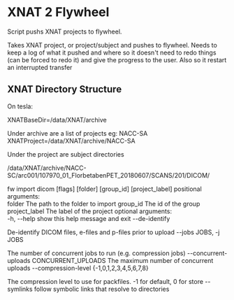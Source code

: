 # XNAT 2 Flywheel

Script pushs XNAT projects to flywheel.

Takes XNAT project, or project/subject and pushes to flywheel. 
Needs to keep a log of what it pushed and where so it doesn't need to redo things (can be forced to redo it)
and give the progress to the user.
Also so it restart an interrupted transfer

## XNAT Directory Structure

On tesla:

XNATBaseDir=/data/XNAT/archive

Under archive are a list of projects eg: NACC-SA
XNATProject=/data/XNAT/archive/NACC-SA

Under the project are subject directories


/data/XNAT/archive/NACC-SC/arc001/107970_01_FlorbetabenPET_20180607/SCANS/201/DICOM/

fw import dicom [flags] [folder] [group_id] [project_label]
positional arguments:	 
folder 	The path to the folder to import
group_id  	The id of the group
project_label       	The label of the project
optional arguments:	 
 -h, --help	show this help message and exit
--de-identify	

De-identify DICOM files, e-files and p-files prior to upload
--jobs JOBS, -j JOBS	

The number of concurrent jobs to run (e.g. compression jobs)
--concurrent-uploads CONCURRENT_UPLOADS	The maximum number of concurrent uploads
--compression-level {-1,0,1,2,3,4,5,6,7,8}	

The compression level to use for packfiles. -1 for default, 0 for store
--symlinks   	follow symbolic links that resolve to directories
